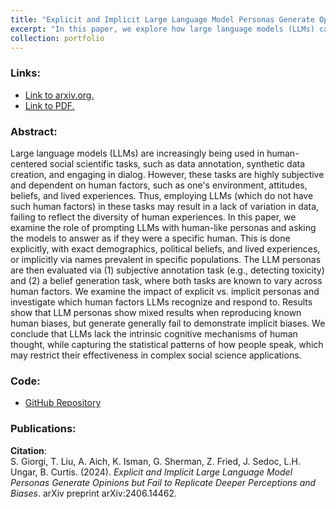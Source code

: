 ```yaml
---
title: "Explicit and Implicit Large Language Model Personas Generate Opinions but Fail to Replicate Deeper Perceptions and Biases"
excerpt: "In this paper, we explore how large language models (LLMs) can be prompted with human-like personas to handle subjective tasks, like detecting bias or generating opinions. We find that while LLMs can mimic human responses to some extent, they often miss the deeper biases and lived experiences that shape real human behavior. This highlights some of the limitations of using LLMs in complex social science applications.<br/><img src='/images/persona.png'>"
collection: portfolio
---
```


### Links: 
- [Link to arxiv.org.](https://arxiv.org/abs/2406.14462)
- [Link to PDF.](https://arxiv.org/pdf/2406.14462)

### Abstract:
Large language models (LLMs) are increasingly being used in human-centered social scientific tasks, such as data annotation, synthetic data creation, and engaging in dialog. However, these tasks are highly subjective and dependent on human factors, such as one's environment, attitudes, beliefs, and lived experiences. Thus, employing LLMs (which do not have such human factors) in these tasks may result in a lack of variation in data, failing to reflect the diversity of human experiences. In this paper, we examine the role of prompting LLMs with human-like personas and asking the models to answer as if they were a specific human. This is done explicitly, with exact demographics, political beliefs, and lived experiences, or implicitly via names prevalent in specific populations. The LLM personas are then evaluated via (1) subjective annotation task (e.g., detecting toxicity) and (2) a belief generation task, where both tasks are known to vary across human factors. We examine the impact of explicit vs. implicit personas and investigate which human factors LLMs recognize and respond to. Results show that LLM personas show mixed results when reproducing known human biases, but generate generally fail to demonstrate implicit biases. We conclude that LLMs lack the intrinsic cognitive mechanisms of human thought, while capturing the statistical patterns of how people speak, which may restrict their effectiveness in complex social science applications.

### Code:

- [GitHub Repository](https://github.com/TTRUCurtis/rapids-helper-scripts)

### Publications:

**Citation**:  
S. Giorgi, T. Liu, A. Aich, K. Isman, G. Sherman, Z. Fried, J. Sedoc, L.H. Ungar, B. Curtis. (2024). *Explicit and Implicit Large Language Model Personas Generate Opinions but Fail to Replicate Deeper Perceptions and Biases*. arXiv preprint arXiv:2406.14462.
